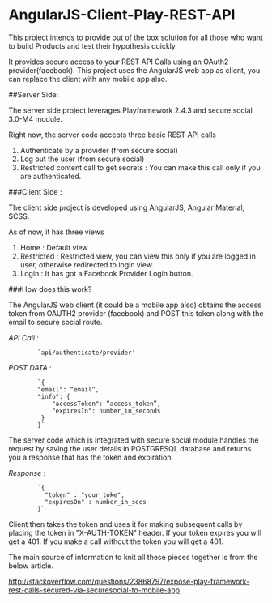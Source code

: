 # AngularJS-Client-Play-REST-API

This project intends to provide out of the box solution for all those who want to build Products and test their hypothesis quickly.

It provides secure access to your REST API Calls using an OAuth2 provider(facebook). This project uses the AngularJS web app as client, you can replace the client with any mobile app also.

##Server Side:

The server side project leverages Playframework 2.4.3 and secure social 3.0-M4 module.

Right now, the server code accepts three basic REST API calls

1. Authenticate by a provider (from secure social)
2. Log out the user (from secure social)
3. Restricted content call to get secrets : You can make this call only if you are authenticated.


###Client Side :

The client side project is developed using AngularJS, Angular Material, SCSS.

As of now, it has three views

1. Home : Default view
2. Restricted : Restricted view, you can view this only if you are logged in user, otherwise redirected to login view.
3. Login : It has got a Facebook Provider Login button.

###How does this work?

The AngularJS web client (it could be a mobile app also) obtains the access token from OAUTH2 provider (facebook) and POST this token along with the email to secure social route.

 *API Call* :  
 
            `api/authenticate/provider'

*POST DATA*   :

            `{
            "email": “email”,
            "info": {
                "accessToken": “access_token”,
                "expiresIn": number_in_seconds
             }
            }`
            

 The server code which is integrated with secure social module handles the request by saving the user details in POSTGRESQL database and returns you a response that has the token and expiration.
 
 *Response* :
 
            `{
              "token" : "your_toke",
              "expiresOn" : number_in_secs
            }`
            
            
Client then takes the token and uses it for making subsequent calls by placing the token in "X-AUTH-TOKEN" header. If  your token expires you will get a 401. If you make a call without the token you will get a 401.


The main source of information to knit all these pieces together is from the below article.

http://stackoverflow.com/questions/23868797/expose-play-framework-rest-calls-secured-via-securesocial-to-mobile-app



            











